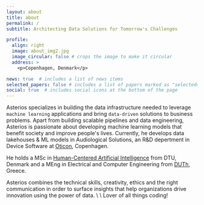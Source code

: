 ```yaml
---
layout: about
title: about
permalink: /
subtitle: Architecting Data Solutions for Tomorrow's Challenges

profile:
  align: right
  image: about_img2.jpg
  image_circular: false # crops the image to make it circular
  address: >
    <p>Copenhagen, Denmark</p>

news: true  # includes a list of news items
selected_papers: false # includes a list of papers marked as "selected={true}"
social: true  # includes social icons at the bottom of the page
---
```


Asterios specializes in building the data infrastructure needed to leverage `machine learning` applications and bring `data-driven` solutions to business problems. 
Apart from building scalable pipelines and data engineering, Asterios is passionate about developing machine learning models that benefit society and improve people's lives. Currently, he develops data lakehouses & ML models in Audiological Solutions, an R&D depertment in Device Software at [Oticon](https://www.oticon.dk/hearing-aid-users), Copenhagen.

He holds a MSc in [Human-Centered Artificial Intelligence](https://www.compute.dtu.dk/english) from DTU, Denmark and a MEng in Electrical and Computer Engineering from [DUTh](https://www.ee.duth.gr/), Greece.

Asterios combines the technical skills, creativity, ethics and the right communication in order to surface insights that help organizations drive innovation using the power of data. 
\\
\\
Lover of all things coding!

<!-- Tell the world about yourself. Link to your favorite [subreddit](http://reddit.com). You can put a picture in, too. The code is already in, just name your picture `prof_pic.jpg` and put it in the `img/` folder.

Put your address / P.O. box / other info right below your picture. You can also disable any these elements by editing `profile` property of the YAML header of your `_pages/about.md`. Edit `_bibliography/papers.bib` and Jekyll will render your [publications page](/al-folio/publications/) automatically.

Link to your social media connections, too. This theme is set up to use [Font Awesome icons](http://fortawesome.github.io/Font-Awesome/) and [Academicons](https://jpswalsh.github.io/academicons/), like the ones below. Add your Facebook, Twitter, LinkedIn, Google Scholar, or just disable all of them. -->
